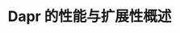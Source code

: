 ---
type: docs
title: "Dapr 的性能与扩展性概述"
linkTitle: "性能与扩展性"
weight: 700
description: "Dapr 组件的性能测试与使用指南"
---